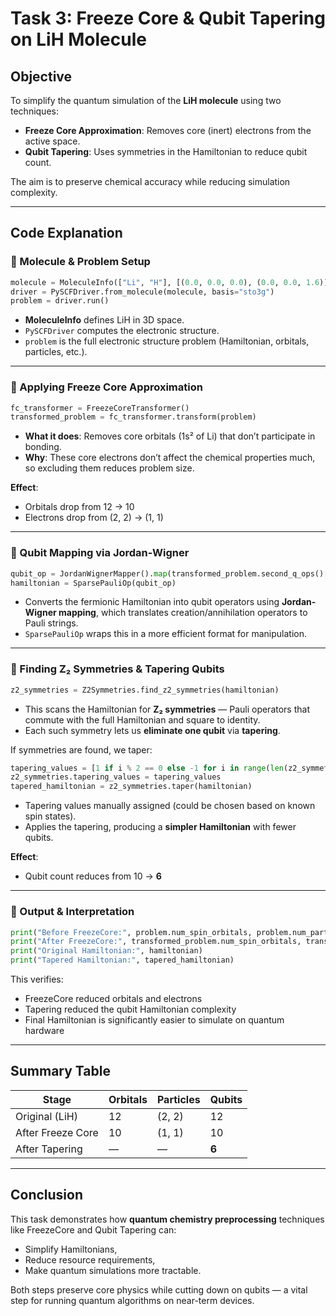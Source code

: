 
#  Task 3: Freeze Core & Qubit Tapering on LiH Molecule

##  Objective  
To simplify the quantum simulation of the **LiH molecule** using two techniques:  
- **Freeze Core Approximation**: Removes core (inert) electrons from the active space.  
- **Qubit Tapering**: Uses symmetries in the Hamiltonian to reduce qubit count.  

The aim is to preserve chemical accuracy while reducing simulation complexity.

---

##  Code Explanation

### 🔹 Molecule & Problem Setup

```python
molecule = MoleculeInfo(["Li", "H"], [(0.0, 0.0, 0.0), (0.0, 0.0, 1.6)], charge=0, multiplicity=1)
driver = PySCFDriver.from_molecule(molecule, basis="sto3g")
problem = driver.run()
```

- **MoleculeInfo** defines LiH in 3D space.
- `PySCFDriver` computes the electronic structure.
- `problem` is the full electronic structure problem (Hamiltonian, orbitals, particles, etc.).

---

### 🔹 Applying Freeze Core Approximation

```python
fc_transformer = FreezeCoreTransformer()
transformed_problem = fc_transformer.transform(problem)
```

- **What it does**: Removes core orbitals (1s² of Li) that don’t participate in bonding.  
- **Why**: These core electrons don’t affect the chemical properties much, so excluding them reduces problem size.

 **Effect**:
- Orbitals drop from 12 → 10
- Electrons drop from (2, 2) → (1, 1)

---

### 🔹 Qubit Mapping via Jordan-Wigner

```python
qubit_op = JordanWignerMapper().map(transformed_problem.second_q_ops()[0])
hamiltonian = SparsePauliOp(qubit_op)
```

- Converts the fermionic Hamiltonian into qubit operators using **Jordan-Wigner mapping**, which translates creation/annihilation operators to Pauli strings.
- `SparsePauliOp` wraps this in a more efficient format for manipulation.

---

### 🔹 Finding Z₂ Symmetries & Tapering Qubits

```python
z2_symmetries = Z2Symmetries.find_z2_symmetries(hamiltonian)
```

- This scans the Hamiltonian for **Z₂ symmetries** — Pauli operators that commute with the full Hamiltonian and square to identity.
- Each such symmetry lets us **eliminate one qubit** via **tapering**.

If symmetries are found, we taper:

```python
tapering_values = [1 if i % 2 == 0 else -1 for i in range(len(z2_symmetries.symmetries))]
z2_symmetries.tapering_values = tapering_values
tapered_hamiltonian = z2_symmetries.taper(hamiltonian)
```

- Tapering values manually assigned (could be chosen based on known spin states).
- Applies the tapering, producing a **simpler Hamiltonian** with fewer qubits.

 **Effect**:  
- Qubit count reduces from 10 → **6**

---

### 🔹 Output & Interpretation

```python
print("Before FreezeCore:", problem.num_spin_orbitals, problem.num_particles)
print("After FreezeCore:", transformed_problem.num_spin_orbitals, transformed_problem.num_particles)
print("Original Hamiltonian:", hamiltonian)
print("Tapered Hamiltonian:", tapered_hamiltonian)
```

This verifies:
- FreezeCore reduced orbitals and electrons
- Tapering reduced the qubit Hamiltonian complexity
- Final Hamiltonian is significantly easier to simulate on quantum hardware

---

##  Summary Table

| Stage              | Orbitals | Particles | Qubits |
|--------------------|----------|-----------|--------|
| Original (LiH)     | 12       | (2, 2)    | 12     |
| After Freeze Core  | 10       | (1, 1)    | 10     |
| After Tapering     | —        | —         | **6**  |

---

##  Conclusion

This task demonstrates how **quantum chemistry preprocessing** techniques like FreezeCore and Qubit Tapering can:
- Simplify Hamiltonians,
- Reduce resource requirements,
- Make quantum simulations more tractable.

Both steps preserve core physics while cutting down on qubits — a vital step for running quantum algorithms on near-term devices.
